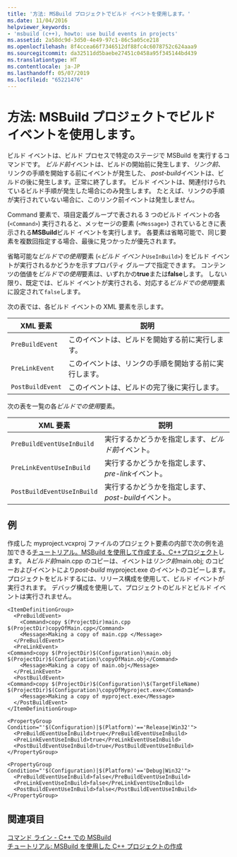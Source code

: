 ```yaml
---
title: '方法: MSBuild プロジェクトでビルド イベントを使用します。'
ms.date: 11/04/2016
helpviewer_keywords:
- 'msbuild (c++), howto: use build events in projects'
ms.assetid: 2a58dc9d-3d50-4e49-97c1-86c5a05ce218
ms.openlocfilehash: 8f4ccea66f7346512df88fc4c6078752c624aaa9
ms.sourcegitcommit: da32511dd5baebe27451c0458a95f345144bd439
ms.translationtype: HT
ms.contentlocale: ja-JP
ms.lasthandoff: 05/07/2019
ms.locfileid: "65221476"
---
```

# <a name="how-to-use-build-events-in-msbuild-projects"></a>方法: MSBuild プロジェクトでビルド イベントを使用します。

ビルド イベントは、ビルド プロセスで特定のステージで MSBuild を実行するコマンドです。 *ビルド前*イベントは、ビルドの開始前に発生します、*リンク前*、リンクの手順を開始する前にイベントが発生した、 *post-build*イベントは、ビルドの後に発生します。正常に終了します。 ビルド イベントは、関連付けられているビルド手順が発生した場合にのみ発生します。 たとえば、リンクの手順が実行されていない場合に、このリンク前イベントは発生しません。

Command 要素で、項目定義グループで表される 3 つのビルド イベントの各 (`<Command>`) 実行されると、メッセージの要素 (`<Message>`) されているときに表示される**MSBuild**ビルド イベントを実行します。 各要素は省略可能で、同じ要素を複数回指定する場合、最後に見つかったが優先されます。

省略可能な*ビルドでの使用*要素 (`<`*ビルド イベント*`UseInBuild>`) をビルド イベントが実行されるかどうかを示すプロパティ グループで指定できます。 コンテンツの価値を*ビルドでの使用*要素は、いずれかの**true**または**false**します。 しない限り、既定では、ビルド イベントが実行される、対応する*ビルドでの使用*要素に設定されて`false`します。

次の表では、各ビルド イベントの XML 要素を示します。

|XML 要素|説明|
|-----------------|-----------------|
|`PreBuildEvent`|このイベントは、ビルドを開始する前に実行します。|
|`PreLinkEvent`|このイベントは、リンクの手順を開始する前に実行します。|
|`PostBuildEvent`|このイベントは、ビルドの完了後に実行します。|

次の表を一覧の各*ビルドでの使用*要素。

|XML 要素|説明|
|-----------------|-----------------|
|`PreBuildEventUseInBuild`|実行するかどうかを指定します、*ビルド前*イベント。|
|`PreLinkEventUseInBuild`|実行するかどうかを指定します、 *pre-link*イベント。|
|`PostBuildEventUseInBuild`|実行するかどうかを指定します、 *post-build*イベント。|

## <a name="example"></a>例

作成した myproject.vcxproj ファイルのプロジェクト要素の内部で次の例を追加できる[チュートリアル。MSBuild を使用して作成する、C++プロジェクト](walkthrough-using-msbuild-to-create-a-visual-cpp-project.md)します。 A*ビルド前*main.cpp のコピーは、イベントは*リンク前*main.obj; のコピーおよびイベントにより*post-build* myproject.exe のイベントのコピーします。 プロジェクトをビルドするには、リリース構成を使用して、ビルド イベントが実行されます。 デバッグ構成を使用して、プロジェクトのビルドとビルド イベントは実行されません。

```
<ItemDefinitionGroup>
  <PreBuildEvent>
    <Command>copy $(ProjectDir)main.cpp $(ProjectDir)copyOfMain.cpp</Command>
    <Message>Making a copy of main.cpp </Message>
  </PreBuildEvent>
  <PreLinkEvent>
<Command>copy $(ProjectDir)$(Configuration)\main.obj $(ProjectDir)$(Configuration)\copyOfMain.obj</Command>
    <Message>Making a copy of main.obj</Message>
  </PreLinkEvent>
  <PostBuildEvent>
<Command>copy $(ProjectDir)$(Configuration)\$(TargetFileName) $(ProjectDir)$(Configuration)\copyOfMyproject.exe</Command>
    <Message>Making a copy of myproject.exe</Message>
  </PostBuildEvent>
</ItemDefinitionGroup>

<PropertyGroup Condition="'$(Configuration)|$(Platform)'=='Release|Win32'">
  <PreBuildEventUseInBuild>true</PreBuildEventUseInBuild>
  <PreLinkEventUseInBuild>true</PreLinkEventUseInBuild>
  <PostBuildEventUseInBuild>true</PostBuildEventUseInBuild>
</PropertyGroup>

<PropertyGroup Condition="'$(Configuration)|$(Platform)'=='Debug|Win32'">
  <PreBuildEventUseInBuild>false</PreBuildEventUseInBuild>
  <PreLinkEventUseInBuild>false</PreLinkEventUseInBuild>
  <PostBuildEventUseInBuild>false</PostBuildEventUseInBuild>
</PropertyGroup>
```

## <a name="see-also"></a>関連項目

[コマンド ライン - C++ での MSBuild](msbuild-visual-cpp.md)<br/>
[チュートリアル: MSBuild を使用した C++ プロジェクトの作成](walkthrough-using-msbuild-to-create-a-visual-cpp-project.md)
